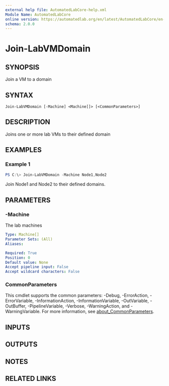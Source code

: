 ```yaml
---
external help file: AutomatedLabCore-help.xml
Module Name: AutomatedLabCore
online version: https://automatedlab.org/en/latest/AutomatedLabCore/en-us/Join-LabVMDomain
schema: 2.0.0
---
```


# Join-LabVMDomain

## SYNOPSIS
Join a VM to a domain

## SYNTAX

```
Join-LabVMDomain [-Machine] <Machine[]> [<CommonParameters>]
```

## DESCRIPTION
Joins one or more lab VMs to their defined domain

## EXAMPLES

### Example 1
```powershell
PS C:\> Join-LabVMDomain -Machine Node1,Node2
```

Join Node1 and Node2 to their defined domains.

## PARAMETERS

### -Machine
The lab machines

```yaml
Type: Machine[]
Parameter Sets: (All)
Aliases:

Required: True
Position: 0
Default value: None
Accept pipeline input: False
Accept wildcard characters: False
```

### CommonParameters
This cmdlet supports the common parameters: -Debug, -ErrorAction, -ErrorVariable, -InformationAction, -InformationVariable, -OutVariable, -OutBuffer, -PipelineVariable, -Verbose, -WarningAction, and -WarningVariable. For more information, see [about_CommonParameters](http://go.microsoft.com/fwlink/?LinkID=113216).

## INPUTS

## OUTPUTS

## NOTES

## RELATED LINKS

